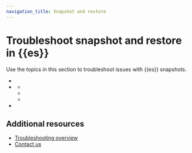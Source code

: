 ```yaml
---
navigation_title: Snapshot and restore
---
```


# Troubleshoot snapshot and restore in {{es}}

Use the topics in this section to troubleshoot issues with {{es}} snapshots.

* [](/troubleshoot/elasticsearch/restore-from-snapshot.md)
* [](/troubleshoot/elasticsearch/add-repository.md)
    * [](/troubleshoot/elasticsearch/diagnosing-corrupted-repositories.md)
    * [](/troubleshoot/elasticsearch/diagnosing-unknown-repositories.md)
    * [](/troubleshoot/elasticsearch/diagnosing-invalid-repositories.md)
* [](/troubleshoot/elasticsearch/repeated-snapshot-failures.md)

## Additional resources
* [Troubleshooting overview](/troubleshoot/index.md)
* [Contact us](/troubleshoot/index.md#contact-us)